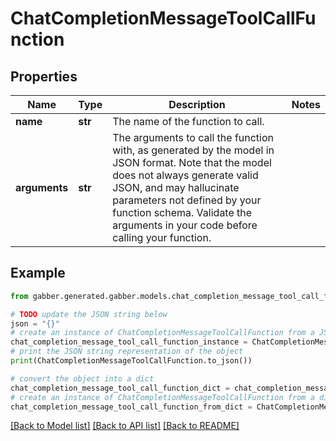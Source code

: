 # ChatCompletionMessageToolCallFunction


## Properties

Name | Type | Description | Notes
------------ | ------------- | ------------- | -------------
**name** | **str** | The name of the function to call. | 
**arguments** | **str** | The arguments to call the function with, as generated by the model in JSON format. Note that the model does not always generate valid JSON, and may hallucinate parameters not defined by your function schema. Validate the arguments in your code before calling your function. | 

## Example

```python
from gabber.generated.gabber.models.chat_completion_message_tool_call_function import ChatCompletionMessageToolCallFunction

# TODO update the JSON string below
json = "{}"
# create an instance of ChatCompletionMessageToolCallFunction from a JSON string
chat_completion_message_tool_call_function_instance = ChatCompletionMessageToolCallFunction.from_json(json)
# print the JSON string representation of the object
print(ChatCompletionMessageToolCallFunction.to_json())

# convert the object into a dict
chat_completion_message_tool_call_function_dict = chat_completion_message_tool_call_function_instance.to_dict()
# create an instance of ChatCompletionMessageToolCallFunction from a dict
chat_completion_message_tool_call_function_from_dict = ChatCompletionMessageToolCallFunction.from_dict(chat_completion_message_tool_call_function_dict)
```
[[Back to Model list]](../README.md#documentation-for-models) [[Back to API list]](../README.md#documentation-for-api-endpoints) [[Back to README]](../README.md)


